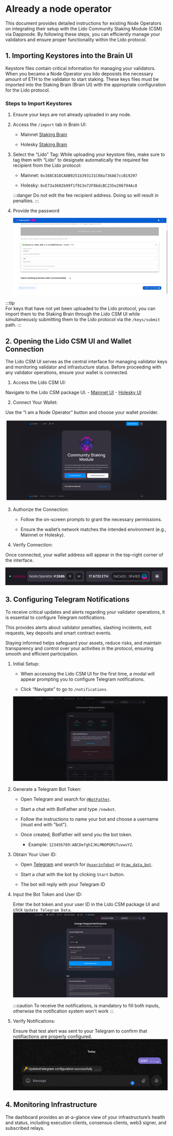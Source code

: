# Already a node operator

This document provides detailed instructions for existing Node Operators on integrating their setup with the Lido Community Staking Module (CSM) via Dappnode. By following these steps, you can efficiently manage your validators and ensure proper functionality within the Lido protocol.

## 1. Importing Keystores into the Brain UI

Keystore files contain critical information for managing your validators. When you becamo a Node Operator you lido deposists the necessary amount of ETH to the validator to start staking. These keys files must be imported into the Staking Brain (Brain UI) with the appropriate configuration for the Lido protocol.

### Steps to Import Keystores

1. Ensure your keys are not already uploaded in any node.

2. Access the `/import` tab in Brain UI:

   - Mainnet [Staking Brain](http://brain.web3signer.dappnode/import)

   - Holesky [Staking Brain](http://brain.web3signer-holesky.dappnode/import)

3. Select the “Lido” Tag:
   While uploading your keystore files, make sure to tag them with “Lido” to designate automatically the required fee recipient from the Lido protocol:

   - Mainnet: `0x388C818CA8B9251b393131C08a736A67ccB19297`

   - Holesky: `0xE73a3602b99f1f913e72F8bdcBC235e206794Ac8`

   :::danger
   Do not edit the fee recipient address. Doing so will result in penalties.
   :::

4. Provide the password

   ![Import keystores to Staking Brain](/img/lido-csm-brain-import.png)

:::tip  
For keys that have not yet been uploaded to the Lido protocol, you can import them to the Staking Brain through the Lido CSM UI while simultaneously submitting them to the Lido protocol via the `/keys/submit` path.
:::

## 2. Opening the Lido CSM UI and Wallet Connection

The Lido CSM UI serves as the central interface for managing validator keys and monitoring validator and infrastucture status. Before proceeding with any validator operations, ensure your wallet is connected.

1. Access the Lido CSM UI:

Navigate to the Lido CSM package UI. - [Mainnet UI](http://ui.lido-csm-mainnet.dappnode/) - [Holesky UI](http://ui.lido-csm-holesky.dappnode/)

2. Connect Your Wallet:

Use the “I am a Node Operator” button and choose your wallet provider.

![Log In as already Node Operator](/img/lido-csm-log-in-already-NO.png)

3. Authorize the Connection:

   - Follow the on-screen prompts to grant the necessary permissions.

   - Ensure the wallet’s network matches the intended environment (e.g., Mainnet or Holesky).

4. Verify Connection:

Once connected, your wallet address will appear in the top-right corner of the interface.

![Ensure wallet is connected](/img/lido-csm-wallet-connected.png)

## 3. Configuring Telegram Notifications

To receive critical updates and alerts regarding your validator operations, it is essential to configure Telegram notifications.

This provides alerts about validator penalties, slashing incidents, exit requests, key deposits and smart contract events.

Staying informed helps safeguard your assets, reduce risks, and maintain transparency and control over your activities in the protocol, ensuring smooth and efficient participation.

1. Initial Setup:

   - When accessing the Lido CSM UI for the first time, a modal will appear prompting you to configure Telegram notifications.

   - Click “Navigate” to go to `/notifications`.

   ![Notifications Modal](/img/lido-csm-notifications-modal.png)

2. Generate a Telegram Bot Token:

   - Open Telegram and search for [`@BotFather`](https://web.telegram.org/a/#93372553).

   - Start a chat with BotFather and type `/newbot`.

   - Follow the instructions to name your bot and choose a username (must end with "bot").

   - Once created, BotFather will send you the bot token.
     - Example: `123456789:ABCDefghIJKLMNOPQRSTuvwxYZ`.

3. Obtain Your User ID:

   - Open [Telegram](https://web.telegram.org/a/) and search for [`@userinfobot`](https://web.telegram.org/a/#52504489) or [`@raw_data_bot`](https://web.telegram.org/a/#1533228735).

   - Start a chat with the bot by clicking `Start` button.

   - The bot will reply with your Telegram ID

4. Input the Bot Token and User ID:

   Enter the bot token and your user ID in the Lido CSM package UI and click `Update Telegram Data`. 
   ![Set up Notifications](/img/lido-csm-setup-notifications.png)
   
   :::caution
   To receive the notifications, is mandatory to fill both inputs, otherwise the notification system won't work
   :::

5. Verify Notifications:

   Ensure that test alert was sent to your Telegram to confirm that notifiactions are properly configured.
   ![Ensure Notifications are set](/img/lido-csm-ensure-notifications.png)

## 4. Monitoring Infrastructure

The dashboard provides an at-a-glance view of your infrastructure’s health and status, including execution clients, consensus clients, web3 signer, and subscribed relays.
